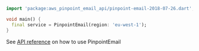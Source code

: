 ```dart
import 'package:aws_pinpoint_email_api/pinpoint-email-2018-07-26.dart';

void main() {
  final service = PinpointEmail(region: 'eu-west-1');
}
```

See [API reference](https://pub.dev/documentation/aws_pinpoint_email_api/latest/pinpoint-email-2018-07-26/PinpointEmail-class.html) on how to use PinpointEmail
